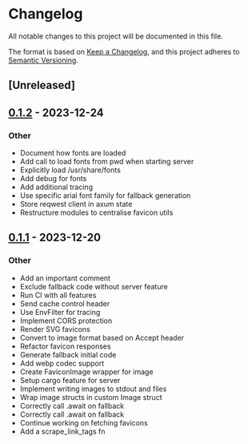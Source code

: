 # Changelog
All notable changes to this project will be documented in this file.

The format is based on [Keep a Changelog](https://keepachangelog.com/en/1.0.0/),
and this project adheres to [Semantic Versioning](https://semver.org/spec/v2.0.0.html).

## [Unreleased]

## [0.1.2](https://github.com/stevent-team/favicon-rover/compare/v0.1.1...v0.1.2) - 2023-12-24

### Other
- Document how fonts are loaded
- Add call to load fonts from pwd when starting server
- Explicitly load /usr/share/fonts
- Add debug for fonts
- Add additional tracing
- Use specific arial font family for fallback generation
- Store reqwest client in axum state
- Restructure modules to centralise favicon utils

## [0.1.1](https://github.com/stevent-team/favicon-rover/compare/v0.1.0...v0.1.1) - 2023-12-20

### Other
- Add an important comment
- Exclude fallback code without server feature
- Run CI with all features
- Send cache control header
- Use EnvFilter for tracing
- Implement CORS protection
- Render SVG favicons
- Convert to image format based on Accept header
- Refactor favicon responses
- Generate fallback initial code
- Add webp codec support
- Create FaviconImage wrapper for image
- Setup cargo feature for server
- Implement writing images to stdout and files
- Wrap image structs in custom Image struct
- Correctly call .await on fallback
- Correctly call .await on fallback
- Continue working on fetching favicons
- Add a scrape_link_tags fn
